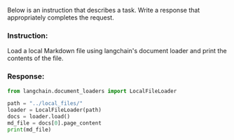 Below is an instruction that describes a task. Write a response that appropriately completes the request.

### Instruction:
Load a local Markdown file using langchain's document loader and print the contents of the file.

### Response:
```python
from langchain.document_loaders import LocalFileLoader

path = "../local_files/"
loader = LocalFileLoader(path)
docs = loader.load()
md_file = docs[0].page_content
print(md_file)
```